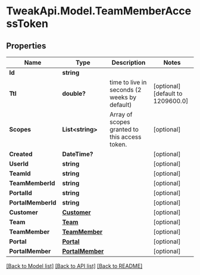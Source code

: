 # TweakApi.Model.TeamMemberAccessToken
## Properties

Name | Type | Description | Notes
------------ | ------------- | ------------- | -------------
**Id** | **string** |  | 
**Ttl** | **double?** | time to live in seconds (2 weeks by default) | [optional] [default to 1209600.0]
**Scopes** | **List&lt;string&gt;** | Array of scopes granted to this access token. | [optional] 
**Created** | **DateTime?** |  | [optional] 
**UserId** | **string** |  | [optional] 
**TeamId** | **string** |  | [optional] 
**TeamMemberId** | **string** |  | [optional] 
**PortalId** | **string** |  | [optional] 
**PortalMemberId** | **string** |  | [optional] 
**Customer** | [**Customer**](Customer.md) |  | [optional] 
**Team** | [**Team**](Team.md) |  | [optional] 
**TeamMember** | [**TeamMember**](TeamMember.md) |  | [optional] 
**Portal** | [**Portal**](Portal.md) |  | [optional] 
**PortalMember** | [**PortalMember**](PortalMember.md) |  | [optional] 

[[Back to Model list]](../README.md#documentation-for-models) [[Back to API list]](../README.md#documentation-for-api-endpoints) [[Back to README]](../README.md)

